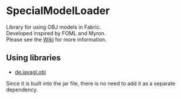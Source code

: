 # SpecialModelLoader

Library for using OBJ models in Fabric.  
Developed inspired by FOML and Myron.  
Please see the [Wiki](https://github.com/TeamFelnull/SpecialModelLoader/wiki) for more information.

## Using libraries

- [de.javagl.obj](https://github.com/javagl/Obj)

Since it is built into the jar file, there is no need to add it as a separate dependency.
